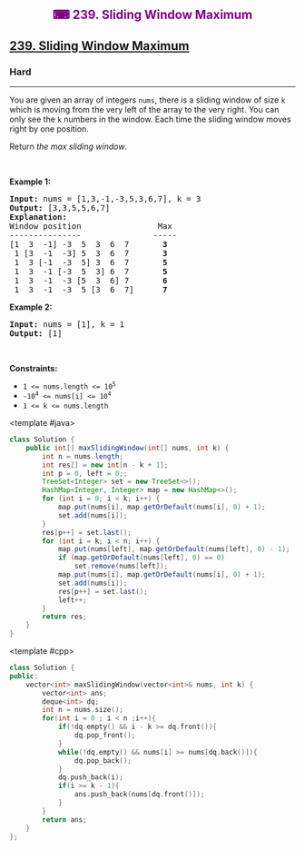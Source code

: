 <div align = "center">
<h style = "margin-bottom: 0px; margin-top: 0px; color : purple;" align = "center" class = "header">

## ⌨ 239. Sliding Window Maximum

</h>
</div>

<h2><a href="https://leetcode.com/problems/sliding-window-maximum" target = "_blank">239. Sliding Window Maximum</a></h2><h3>Hard</h3><hr><p>You are given an array of integers&nbsp;<code>nums</code>, there is a sliding window of size <code>k</code> which is moving from the very left of the array to the very right. You can only see the <code>k</code> numbers in the window. Each time the sliding window moves right by one position.</p>

<p>Return <em>the max sliding window</em>.</p>

<p>&nbsp;</p>
<p><strong class="example">Example 1:</strong></p>

<pre>
<strong>Input:</strong> nums = [1,3,-1,-3,5,3,6,7], k = 3
<strong>Output:</strong> [3,3,5,5,6,7]
<strong>Explanation:</strong> 
Window position                Max
---------------               -----
[1  3  -1] -3  5  3  6  7       <strong>3</strong>
 1 [3  -1  -3] 5  3  6  7       <strong>3</strong>
 1  3 [-1  -3  5] 3  6  7      <strong> 5</strong>
 1  3  -1 [-3  5  3] 6  7       <strong>5</strong>
 1  3  -1  -3 [5  3  6] 7       <strong>6</strong>
 1  3  -1  -3  5 [3  6  7]      <strong>7</strong>
</pre>

<p><strong class="example">Example 2:</strong></p>

<pre>
<strong>Input:</strong> nums = [1], k = 1
<strong>Output:</strong> [1]
</pre>

<p>&nbsp;</p>
<p><strong>Constraints:</strong></p>

<ul>
	<li><code>1 &lt;= nums.length &lt;= 10<sup>5</sup></code></li>
	<li><code>-10<sup>4</sup> &lt;= nums[i] &lt;= 10<sup>4</sup></code></li>
	<li><code>1 &lt;= k &lt;= nums.length</code></li>
</ul>

<CodeTabs :languages="[ { name: 'C++', slot: 'cpp' },
  { name: 'Java', slot: 'java' }
]">

<template #java>

```java
class Solution {
    public int[] maxSlidingWindow(int[] nums, int k) {
        int n = nums.length;
        int res[] = new int[n - k + 1];
        int p = 0, left = 0;;
        TreeSet<Integer> set = new TreeSet<>();
        HashMap<Integer, Integer> map = new HashMap<>();
        for (int i = 0; i < k; i++) {
            map.put(nums[i], map.getOrDefault(nums[i], 0) + 1);
            set.add(nums[i]);
        }
        res[p++] = set.last();
        for (int i = k; i < n; i++) {
            map.put(nums[left], map.getOrDefault(nums[left], 0) - 1);
            if (map.getOrDefault(nums[left], 0) == 0)
                set.remove(nums[left]);
            map.put(nums[i], map.getOrDefault(nums[i], 0) + 1);
            set.add(nums[i]);
            res[p++] = set.last();
            left++;
        }
        return res;
    }
}
```

</template>

<template #cpp>

```cpp
class Solution {
public:
    vector<int> maxSlidingWindow(vector<int>& nums, int k) {
        vector<int> ans;
        deque<int> dq;
        int n = nums.size();
        for(int i = 0 ; i < n ;i++){
            if(!dq.empty() && i - k >= dq.front()){
                dq.pop_front();
            }
            while(!dq.empty() && nums[i] >= nums[dq.back()]){
                dq.pop_back();
            }
            dq.push_back(i);
            if(i >= k - 1){
                ans.push_back(nums[dq.front()]);
            }
        }
        return ans;
    }
};
```

</template>

</CodeTabs>
